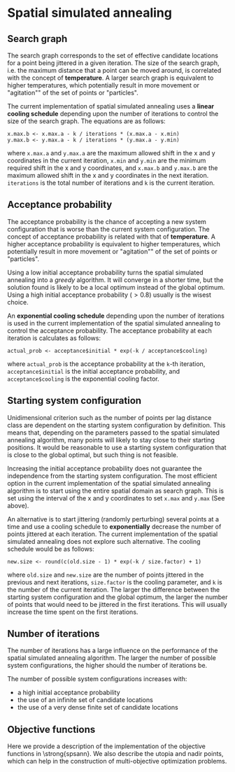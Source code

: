 # Spatial simulated annealing

## Search graph

The search graph corresponds to the set of effective candidate locations for
a point being jittered in a given iteration. The size of the search graph,
i.e. the maximum distance that a point can be moved around, is correlated
with the concept of **temperature**. A larger search graph is equivalent
to higher temperatures, which potentially result in more movement or
"agitation"" of the set of points or "particles".

The current implementation of spatial simulated annealing uses a
**linear cooling schedule** depending upon the number of iterations to
control the size of the search graph. The equations are as follows:

```
x.max.b <- x.max.a - k / iterations * (x.max.a - x.min)
y.max.b <- y.max.a - k / iterations * (y.max.a - y.min)
```

where `x.max.a` and `y.max.a` are the maximum allowed shift in the
x and y coordinates in the current iteration, `x.min` and `y.min`
are the minimum required shift in the x and y coordinates, and `x.max.b`
and `y.max.b` are the maximum allowed shift in the x and y coordinates
in the next iteration. `iterations` is the total number of iterations
and `k` is the current iteration.

## Acceptance probability

The acceptance probability is the chance of accepting a new system
configuration that is worse than the current system configuration. The
concept of acceptance probability is related with that of
**temperature**. A higher acceptance probability is equivalent to higher
temperatures, which potentially result in more movement or
"agitation"" of the set of points or "particles".

Using a low initial acceptance probability turns the spatial simulated
annealing into a *greedy* algorithm. It will converge in a shorter time,
but the solution found is likely to be a local optimum instead of the global
optimum. Using a high initial acceptance probability ($>0.8$) usually is
the wisest choice.

An **exponential cooling schedule** depending upon the number of
iterations is used in the current implementation of the spatial simulated
annealing to control the acceptance probability. The acceptance probability
at each iteration is calculates as follows:

```
actual_prob <- acceptance$initial * exp(-k / acceptance$cooling)
```

where `actual_prob` is the acceptance probability at the `k`-th
iteration, `acceptance$initial` is the initial acceptance probability,
and `acceptance$cooling` is the exponential cooling factor.

## Starting system configuration

Unidimensional criterion such as the number of points per lag distance class
are dependent on the starting system configuration by definition. This means
that, depending on the parameters passed to the spatial simulated annealing
algorithm, many points will likely to stay close to their starting positions.
It would be reasonable to use a starting system configuration that is close
to the global optimal, but such thing is not feasible.

Increasing the initial acceptance probability does not guarantee the
independence from the starting system configuration. The most efficient
option in the current implementation of the spatial simulated annealing
algorithm is to start using the entire spatial domain as search graph. This
is set using the interval of the x and y coordinates to set `x.max`
and `y.max` (See above).

An alternative is to start jittering (randomly perturbing) several points at
a time and use a cooling schedule to **exponentially** decrease the
number of points jittered at each iteration. The current implementation of
the spatial simulated annealing does not explore such alternative. The
cooling schedule would be as follows:

```
new.size <- round(c(old.size - 1) * exp(-k / size.factor) + 1)
```

where `old.size` and `new.size` are the number of points jittered
in the previous and next iterations, `size.factor` is the cooling
parameter, and `k` is the number of the current iteration. The larger
the difference between the starting system configuration and the global
optimum, the larger the number of points that would need to be jittered in
the first iterations. This will usually increase the time spent on the first
iterations.

## Number of iterations

The number of iterations has a large influence on the performance of the
spatial simulated annealing algorithm. The larger the number of possible
system configurations, the higher should the number of iterations be.

The number of possible system configurations increases with:

* a high initial acceptance probability
* the use of an infinite set of candidate locations
* the use of a very dense finite set of candidate locations

## Objective functions

Here we provide a description of the implementation of the objective functions
in \strong{spsann}. We also describe the utopia and nadir points, which can
help in the construction of multi-objective optimization problems.